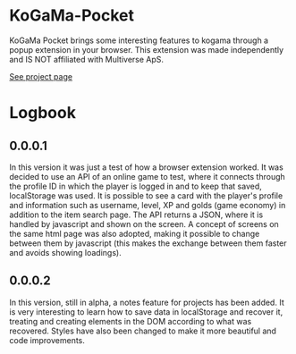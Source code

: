 # KoGaMa-Pocket
KoGaMa Pocket brings some interesting features to kogama through a popup extension in your browser. This extension was made independently and IS NOT affiliated with Multiverse ApS.

[See project page](https://mblithium.github.io/KoGaMa-Pocket/)


# Logbook
## 0.0.0.1
In this version it was just a test of how a browser extension worked. It was decided to use an API of an online game to test, where it connects through the profile ID in which the player is logged in and to keep that saved, localStorage was used. It is possible to see a card with the player's profile and information such as username, level, XP and golds (game economy) in addition to the item search page. The API returns a JSON, where it is handled by javascript and shown on the screen. A concept of screens on the same html page was also adopted, making it possible to change between them by javascript (this makes the exchange between them faster and avoids showing loadings).

## 0.0.0.2
In this version, still in alpha, a notes feature for projects has been added. It is very interesting to learn how to save data in localStorage and recover it, treating and creating elements in the DOM according to what was recovered. Styles have also been changed to make it more beautiful and code improvements.

